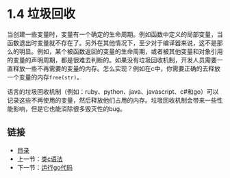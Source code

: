 # 1.4 垃圾回收

当创建一些变量时，变量有一个确定的生命周期。例如函数中定义的局部变量，当函数退出时变量就不存在了。另外在其他情况下，至少对于编译器来说，这不是那么的明显。例如，某个被函数返回的变量的生命周期，或者被其他变量和对象引用的变量的声明周期，都是很难去判断的。如果没有垃圾回收机制，开发人员需要一直释放一些不再需要的变量的内存。怎么实现？例如在c中，你需要正确的去释放一个变量的内存`free(str)`。

语言的垃圾回收机制（例如：ruby、python、java、javascript、c#和go）可以记录这些不再使用的变量，然后释放他们占用的内存。垃圾回收机制会带来一些性能影响，但是它也能消除很多毁灭性的bug。

## 链接

- [目录](directory.md)
- 上一节：[类c语法](1.3.md)
- 下一节：[运行go代码](1.5.md)